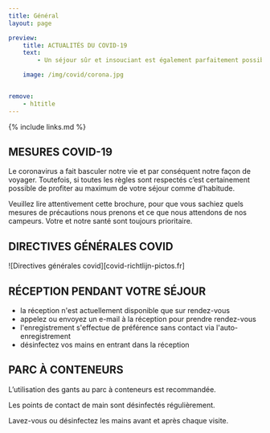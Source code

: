 ```yaml
---
title: Général
layout: page

preview:
    title: ACTUALITÉS DU COVID-19
    text: 
        - Un séjour sûr et insouciant est également parfaitement possible en ces temps Corona. Nous sommes heureux de lister toutes nos précautions et directives.

    image: /img/covid/corona.jpg


remove:
    - h1title
---
```


{% include links.md %}

## MESURES COVID-19

Le coronavirus a fait basculer notre vie et par conséquent notre façon de voyager.
Toutefois, si toutes les règles sont respectés c’est certainement possible de profiter
au maximum de votre séjour comme d’habitude.

Veuillez lire attentivement cette brochure, pour que vous sachiez quels mesures
de précautions nous prenons et ce que nous attendons de nos campeurs. Votre et notre
santé sont toujours prioritaire.


## DIRECTIVES GÉNÉRALES COVID

![Directives générales covid][covid-richtlijn-pictos.fr]


## RÉCEPTION PENDANT VOTRE SÉJOUR

* la réception n'est actuellement disponible que sur rendez-vous
* appelez ou envoyez un e-mail à la réception pour prendre rendez-vous
* l'enregistrement s'effectue de préférence sans contact via l'auto-enregistrement
* désinfectez vos mains en entrant dans la réception


## PARC À CONTENEURS

L’utilisation des gants au parc à conteneurs est recommandée.

Les points de contact de main sont désinfectés régulièrement.

Lavez-vous ou désinfectez les mains avant et après chaque visite.


